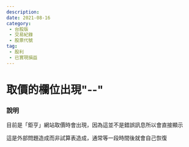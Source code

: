 ```yaml
---
description:
date: 2021-08-16
category:
 - 台股版
 - 交易紀錄
 - 股票代號
tag:
 - 股利
 - 已實現損益
---
```


# 取價的欄位出現"--"

### 說明
  目前是「鉅亨」網站取價時會出現，因為這並不是錯誤訊息所以會直接顯示

  這是外部問題造成而非試算表造成，通常等一段時間後就會自己恢復